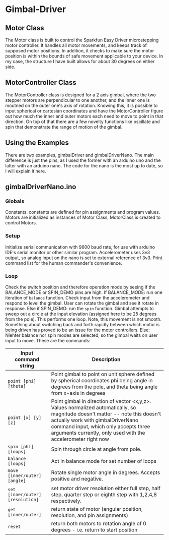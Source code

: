 # Gimbal-Driver

## Motor Class
The Motor class is built to control the Sparkfun Easy Driver microstepping motor controller. It handles all motor movements, and keeps track of supposed motor positions. In addition, it checks to make sure the motor position is within the bounds of safe movement applicable to your device. In my case, the structure I have built allows for about 30 degrees on either side.

## MotorController Class
The MotorController class is designed for a 2 axis gimbal, where the two stepper motors are perpendicular to one another, and the inner one is moutned on the outer one's axis of rotation. Knowing this, it is possible to input spherical or cartesian coordinates and have the MotorController figure out how much the inner and outer motors each need to move to point in that direction. On top of that there are a few novelty functions like oscillate and spin that demonstrate the range of motion of the gimbal.

## Using the Examples
There are two examples, gimbalDriver and gimbalDriverNano. The main difference is just the pins, as I used the former with an arduino uno and the latter with an arduino nano. The code for the nano is the most up to date, so I will explain it here.

## gimbalDriverNano.ino
### Globals
Constants: constants are defined for pin assignments and program values.
Motors are initialized as instances of Motor Class, MotorClass is created to control Motors.

### Setup
Initialize serial communication with 9600 baud rate, for use with arduino IDE's serial monitor or other similar program.
Accelerometer uses 3v3 output, so analog input on the nano is set to external reference of 3v3.
Print command list for the human commander's convenience.

### Loop
Check the switch position and therefore operation mode by seeing if the BALANCE_MODE or SPIN_DEMO pins are high. 
If BALANCE_MODE: run one iteration of `balance` function. Check input from the accelerometer and respond to level the gimbal. User can rotate the gimbal and see it rotate in response.
Else if SPIN_DEMO: run the `spin` function. Gimbal attempts to sweep out a circle at the input elevation (assigned here to be 25 degrees from the pole). This performs one loop. Note, this movement is not smooth. Something about switching back and forth rapidly between which motor is being driven has proved to be an issue for the motor controllers. 
Else: Niehter balance nor spin modes are selected, so the gimbal waits on user input to move. These are the commands:

| Input command string             | Description                                                                                                                                                                                                                                                                |
|----------------------------------|----------------------------------------------------------------------------------------------------------------------------------------------------------------------------------------------------------------------------------------------------------------------------|
| `point [phi] [theta]`            | Point gimbal to point on unit sphere defined by spherical coordinates phi being angle in degrees from the pole, and theta being angle from x-axis in degrees                                                                                                               |
| `point [x] [y] [z]`              | Point gimbal in direction of vector <x,y,z>. Values normalized automatically, so magnitude doesn't matter -- note this doesn't actually work with gimbalDriverNano command input, which only accepts three arguments currently, only used with the accelerometer right now |
| `spin [phi] [loops]`             | Spin through circle at angle from pole.                                                                                                                                                                                                                                    |
| `balance [loops]`                | Act in balance mode for set number of loops                                                                                                                                                                                                                                |
| `move [inner/outer] [angle]`     | Rotate single motor angle in degrees. Accepts positive and negative.                                                                                                                                                                                                       |
| `set [inner/outer] [resolution]` | set motor driver resolution either full step, half step, quarter step or eighth step with 1,2,4,8 respectively.                                                                                                                                                            |
| `get [inner/outer]`              | return state of motor (angular position, resolution, and pin assignments)                                                                                                                                                                                                  |
| `reset`                          | return both motors to rotation angle of 0 degrees - i.e. return to start position                                                                                                                                                                                          |
